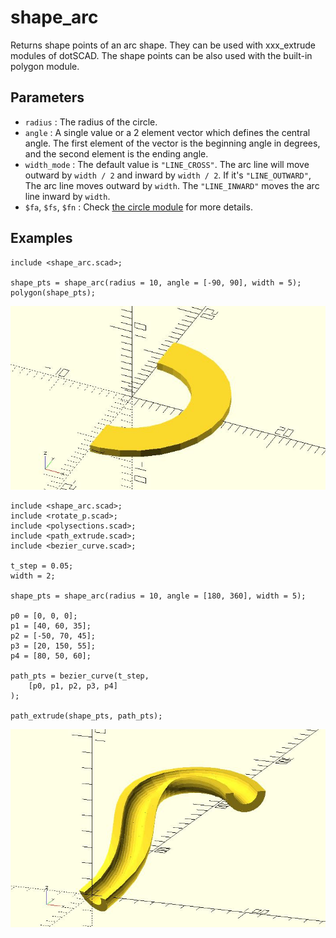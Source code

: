 # shape_arc

Returns shape points of an arc shape. They can be used with xxx_extrude modules of dotSCAD. The shape points can be also used with the built-in polygon module. 

## Parameters

- `radius` : The radius of the circle.
- `angle` : A single value or a 2 element vector which defines the central angle. The first element of the vector is the beginning angle in degrees, and the second element is the ending angle.
- `width_mode` : The default value is `"LINE_CROSS"`. The arc line will move outward by `width / 2` and inward by `width / 2`. If it's `"LINE_OUTWARD"`, The arc line moves outward by `width`. The `"LINE_INWARD"` moves the arc line inward by `width`.
- `$fa`, `$fs`, `$fn` : Check [the circle module](https://en.wikibooks.org/wiki/OpenSCAD_User_Manual/Using_the_2D_Subsystem#circle) for more details.

## Examples

    include <shape_arc.scad>;

    shape_pts = shape_arc(radius = 10, angle = [-90, 90], width = 5);
    polygon(shape_pts);

![shape_arc](images/lib-shape_arc-1.JPG)

    include <shape_arc.scad>;
    include <rotate_p.scad>;
    include <polysections.scad>;
    include <path_extrude.scad>;
    include <bezier_curve.scad>;

    t_step = 0.05;
    width = 2;

    shape_pts = shape_arc(radius = 10, angle = [180, 360], width = 5);

    p0 = [0, 0, 0];
    p1 = [40, 60, 35];
    p2 = [-50, 70, 45];
    p3 = [20, 150, 55];
    p4 = [80, 50, 60];

    path_pts = bezier_curve(t_step, 
        [p0, p1, p2, p3, p4]
    );

    path_extrude(shape_pts, path_pts);   

![shape_arc](images/lib-shape_arc-2.JPG)
